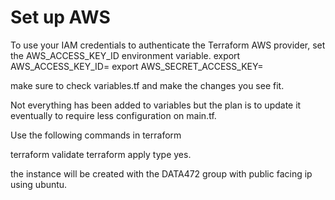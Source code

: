 # Set up AWS
To use your IAM credentials to authenticate the Terraform AWS provider, set the AWS_ACCESS_KEY_ID environment variable.
export AWS_ACCESS_KEY_ID=
export AWS_SECRET_ACCESS_KEY=

make sure to check variables.tf and make the changes you see fit.

Not everything has been added to variables but the plan is to update it eventually to require less configuration on main.tf.

Use the following commands in terraform

terraform validate
terraform apply 
type yes.

the instance will be created with the DATA472 group with
public facing ip using ubuntu.